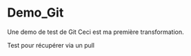 # Demo_Git
Une demo de test de Git
Ceci est ma première transformation.

Test pour récupérer via un pull
